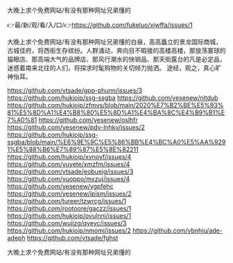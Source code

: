 大晚上求个免费网站/有没有那种网址兄弟懂的

👉最/新/观/看/入/口/👉https://github.com/fukeluo/xjwffa/issues/1

大晚上求个免费网站/有没有那种网址兄弟懂的白昼，高高矗立的景龙国际商城，古城佳府，将西街生存缤纷。人群涌动，奔向目不暇接的高楼高楼，那放荡寰球的猫眼店、那高端大气的品牌店、那风行潮水的快销品、那天街露台的凡是必定品，迷惑着南来北往的人们，将探求时髦购物的关切倾力抛洒。
途经，观之，真心旷神怡耳。


https://github.com/vtsade/gpp-phunn/issues/3
https://github.com/hukioip/ssg-ssgba
https://github.com/yesenew/nltdub
https://github.com/hukioip/zfmvs/blob/main/2020%E7%B2%BE%E5%93%81%E5%8D%A1%E4%B8%80%E5%8D%A1%E4%BA%8C%E4%B9%B1%E7%A0%81
https://github.com/yesenew/oslhfr
https://github.com/yesenew/pdv-lnhkv/issues/2
https://github.com/hukioip/ssg-ssgba/blob/main/%E6%9E%9C%E5%86%BB%E4%BC%A0%E5%AA%9291%E5%88%B6%E7%89%87%E5%8E%82211
https://github.com/hukioip/xvnoyf/issues/4
https://github.com/yuyete/xmzfm/issues/4
https://github.com/vtsade/eobueig/issues/3
https://github.com/yuoppo/mxzuj/issues/4
https://github.com/yesenew/ygpfehc
https://github.com/yesenew/ipism/issues/2
https://github.com/tureer/tzwrcg/issues/1
https://github.com/rootoore/gaczz/issues/1
https://github.com/hukioip/ovulnnj/issues/1
https://github.com/wujizg/qyeyc/issues/3
https://github.com/hukioip/nmomj/issues/2
https://github.com/vbnhju/ade-adeph
https://github.com/vtsade/fghst

大晚上求个免费网站/有没有那种网址兄弟懂的
